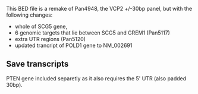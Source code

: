 This BED file is a remake of Pan4948, the VCP2 +/-30bp panel, but with the following changes:
- whole of SCG5 gene,
- 6 genomic targets that lie between SCG5 and GREM1 (Pan5117)
- extra UTR regions (Pan5120)
- updated trancript of POLD1 gene to NM_002691

## Save transcripts
PTEN gene included separetly as it also requires the 5' UTR (also padded 30bp).